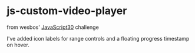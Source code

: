 # js-custom-video-player
from wesbos' [JavaScript30](https://javascript30.com/) challenge

I've added icon labels for range controls and a floating progress timestamp on hover.
